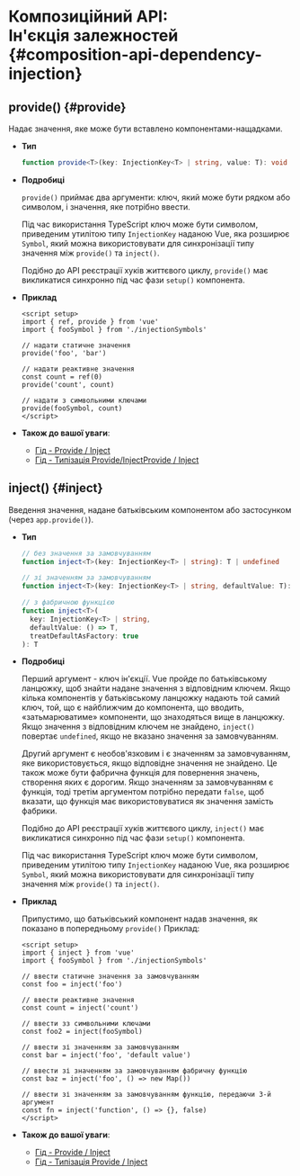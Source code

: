 # Композиційний АРІ: <br>Ін'єкція залежностей {#composition-api-dependency-injection}

## provide() {#provide}

Надає значення, яке може бути вставлено компонентами-нащадками.

- **Тип**

  ```ts
  function provide<T>(key: InjectionKey<T> | string, value: T): void
  ```

- **Подробиці**

  `provide()` приймає два аргументи: ключ, який може бути рядком або символом, і значення, яке потрібно ввести.

  Під час використання TypeScript ключ може бути символом, приведеним утилітою типу `InjectionKey` наданою Vue, яка розширює `Symbol`, який можна використовувати для синхронізації типу значення між `provide()` та `inject()`.

  Подібно до API реєстрації хуків життєвого циклу, `provide()` має викликатися синхронно під час фази `setup()` компонента.

- **Приклад**

  ```vue
  <script setup>
  import { ref, provide } from 'vue'
  import { fooSymbol } from './injectionSymbols'

  // надати статичне значення
  provide('foo', 'bar')

  // надати реактивне значення
  const count = ref(0)
  provide('count', count)

  // надати з символьними ключами
  provide(fooSymbol, count)
  </script>
  ```

- **Також до вашої уваги**:
  - [Гід - Provide / Inject](/guide/components/provide-inject)
  - [Гід - Типізація Provide/InjectProvide / Inject](/guide/typescript/composition-api#typing-provide-inject) <sup class="vt-badge ts" />

## inject() {#inject}

Введення значення, надане батьківським компонентом або застосунком (через `app.provide()`).

- **Тип**

  ```ts
  // без значення за замовчуванням
  function inject<T>(key: InjectionKey<T> | string): T | undefined

  // зі значенням за замовчуванням
  function inject<T>(key: InjectionKey<T> | string, defaultValue: T): T

  // з фабричною функцією
  function inject<T>(
    key: InjectionKey<T> | string,
    defaultValue: () => T,
    treatDefaultAsFactory: true
  ): T
  ```

- **Подробиці**

  Перший аргумент - ключ ін'єкції. Vue пройде по батьківському ланцюжку, щоб знайти надане значення з відповідним ключем. Якщо кілька компонентів у батьківському ланцюжку надають той самий ключ, той, що є найближчим до компонента, що вводить, «затьмарюватиме» компоненти, що знаходяться вище в ланцюжку. Якщо значення з відповідним ключем не знайдено, `inject()` повертає `undefined`, якщо не вказано значення за замовчуванням.

  Другий аргумент є необов'язковим і є значенням за замовчуванням, яке використовується, якщо відповідне значення не знайдено. Це також може бути фабрична функція для повернення значень, створення яких є дорогим. Якщо значенням за замовчуванням є функція, тоді третім аргументом потрібно передати `false`, щоб вказати, що функція має використовуватися як значення замість фабрики.

  Подібно до API реєстрації хуків життєвого циклу, `inject()` має викликатися синхронно під час фази `setup()` компонента.

  Під час використання TypeScript ключ може бути символом, приведеним утилітою типу `InjectionKey` наданою Vue, яка розширює `Symbol`, який можна використовувати для синхронізації типу значення між `provide()` та `inject()`.

- **Приклад**

  Припустимо, що батьківський компонент надав значення, як показано в попередньому `provide()` Приклад:

  ```vue
  <script setup>
  import { inject } from 'vue'
  import { fooSymbol } from './injectionSymbols'

  // ввести статичне значення за замовчуванням
  const foo = inject('foo')

  // ввести реактивне значення
  const count = inject('count')

  // ввести зз символьними ключами
  const foo2 = inject(fooSymbol)

  // ввести зі значенням за замовчуванням
  const bar = inject('foo', 'default value')

  // ввести зі значенням за замовчуванням фабричну функцію
  const baz = inject('foo', () => new Map())

  // ввести зі значенням за замовчуванням функцію, передаючи 3-й аргумент
  const fn = inject('function', () => {}, false)
  </script>
  ```

- **Також до вашої уваги**:
  - [Гід - Provide / Inject](/guide/components/provide-inject)
  - [Гід - Типізація Provide / Inject](/guide/typescript/composition-api#typing-provide-inject) <sup class="vt-badge ts" />
